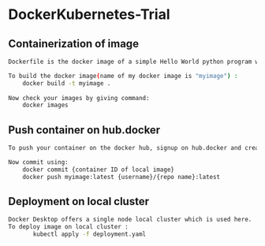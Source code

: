 # DockerKubernetes-Trial</br>

## Containerization of image
```bash
Dockerfile is the docker image of a simple Hello World python program which is my_script.py.

To build the docker image(name of my docker image is "myimage") :
    docker build -t myimage .
    
Now check your images by giving command:
    docker images
```
## Push container on hub.docker
```bash
To push your container on the docker hub, signup on hub.docker and create a repository

Now commit using:
    docker commit {container ID of local image}
    docker push myimage:latest {username}/{repo name}:latest    
```
## Deployment on local cluster
```bash
Docker Desktop offers a single node local cluster which is used here.
To deploy image on local cluster :
       kubectl apply -f deployment.yaml
```
